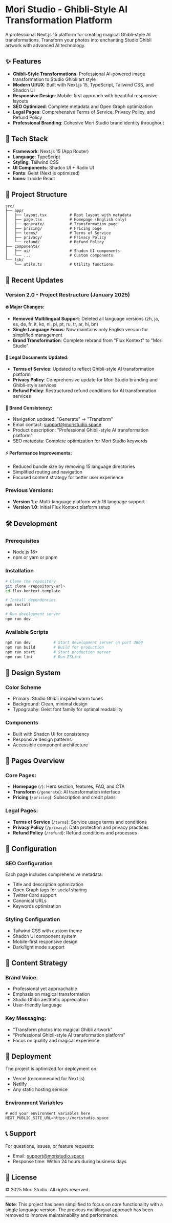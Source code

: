 # Mori Studio - Ghibli-Style AI Transformation Platform

A professional Next.js 15 platform for creating magical Ghibli-style AI transformations. Transform your photos into enchanting Studio Ghibli artwork with advanced AI technology.

## ✨ Features

- **Ghibli-Style Transformations**: Professional AI-powered image transformation to Studio Ghibli art style
- **Modern UI/UX**: Built with Next.js 15, TypeScript, Tailwind CSS, and Shadcn UI
- **Responsive Design**: Mobile-first approach with beautiful responsive layouts
- **SEO Optimized**: Complete metadata and Open Graph optimization
- **Legal Pages**: Comprehensive Terms of Service, Privacy Policy, and Refund Policy
- **Professional Branding**: Cohesive Mori Studio brand identity throughout

## 🚀 Tech Stack

- **Framework**: Next.js 15 (App Router)
- **Language**: TypeScript
- **Styling**: Tailwind CSS
- **UI Components**: Shadcn UI + Radix UI
- **Fonts**: Geist (Next.js optimized)
- **Icons**: Lucide React

## 📁 Project Structure

```
src/
├── app/
│   ├── layout.tsx          # Root layout with metadata
│   ├── page.tsx            # Homepage (English only)
│   ├── generate/           # Transformation page
│   ├── pricing/            # Pricing page
│   ├── terms/              # Terms of Service
│   ├── privacy/            # Privacy Policy
│   └── refund/             # Refund Policy
├── components/
│   ├── ui/                 # Shadcn UI components
│   └── ...                 # Custom components
└── lib/
    └── utils.ts            # Utility functions
```

## 🔄 Recent Updates

### Version 2.0 - Project Restructure (January 2025)

#### 🔥 Major Changes:
- **Removed Multilingual Support**: Deleted all language versions (zh, ja, es, de, fr, it, ko, nl, pl, pt, ru, tr, ar, hi, bn)
- **Single Language Focus**: Now maintains only English version for simplified management
- **Brand Transformation**: Complete rebrand from "Flux Kontext" to "Mori Studio"

#### 📜 Legal Documents Updated:
- **Terms of Service**: Updated to reflect Ghibli-style AI transformation platform
- **Privacy Policy**: Comprehensive update for Mori Studio branding and Ghibli-style services
- **Refund Policy**: Restructured refund conditions for AI transformation services

#### 🎯 Brand Consistency:
- Navigation updated: "Generate" → "Transform"
- Email contact: support@moristudio.space
- Product description: "Professional Ghibli-style AI transformation platform"
- SEO metadata: Complete optimization for Mori Studio keywords

#### ⚡ Performance Improvements:
- Reduced bundle size by removing 15 language directories
- Simplified routing and navigation
- Focused content strategy for better user experience

### Previous Versions:
- **Version 1.x**: Multi-language platform with 16 language support
- **Version 1.0**: Initial Flux Kontext platform setup

## 🛠 Development

### Prerequisites
- Node.js 18+
- npm or yarn or pnpm

### Installation
```bash
# Clone the repository
git clone <repository-url>
cd flux-kontext-template

# Install dependencies
npm install

# Run development server
npm run dev
```

### Available Scripts
```bash
npm run dev          # Start development server on port 3000
npm run build        # Build for production
npm run start        # Start production server
npm run lint         # Run ESLint
```

## 🎨 Design System

### Color Scheme
- Primary: Studio Ghibli inspired warm tones
- Background: Clean, minimal design
- Typography: Geist font family for optimal readability

### Components
- Built with Shadcn UI for consistency
- Responsive design patterns
- Accessible component architecture

## 📱 Pages Overview

### Core Pages:
- **Homepage** (`/`): Hero section, features, FAQ, and CTA
- **Transform** (`/generate`): AI transformation interface
- **Pricing** (`/pricing`): Subscription and credit plans

### Legal Pages:
- **Terms of Service** (`/terms`): Service usage terms and conditions
- **Privacy Policy** (`/privacy`): Data protection and privacy practices
- **Refund Policy** (`/refund`): Refund conditions and processes

## 🔧 Configuration

### SEO Configuration
Each page includes comprehensive metadata:
- Title and description optimization
- Open Graph tags for social sharing
- Twitter Card support
- Canonical URLs
- Keywords optimization

### Styling Configuration
- Tailwind CSS with custom theme
- Shadcn UI component system
- Mobile-first responsive design
- Dark/light mode support

## 📝 Content Strategy

### Brand Voice:
- Professional yet approachable
- Emphasis on magical transformation
- Studio Ghibli aesthetic appreciation
- User-friendly language

### Key Messaging:
- "Transform photos into magical Ghibli artwork"
- "Professional Ghibli-style AI transformation platform"
- Focus on quality and magical experience

## 🚀 Deployment

The project is optimized for deployment on:
- Vercel (recommended for Next.js)
- Netlify
- Any static hosting service

### Environment Variables
```env
# Add your environment variables here
NEXT_PUBLIC_SITE_URL=https://moristudio.space
```

## 📞 Support

For questions, issues, or feature requests:
- Email: support@moristudio.space
- Response time: Within 24 hours during business days

## 📄 License

© 2025 Mori Studio. All rights reserved.

---

**Note**: This project has been simplified to focus on core functionality with a single language version. The previous multilingual approach has been removed to improve maintainability and performance. 